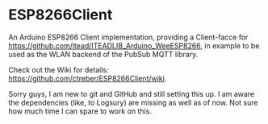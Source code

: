 # ESP8266Client

An Arduino ESP8266 Client implementation, providing a Client-facce for https://github.com/itead/ITEADLIB_Arduino_WeeESP8266, in example to be used as the WLAN backend of the PubSub MQTT library.

Check out the Wiki for details: https://github.com/ctreber/ESP8266Client/wiki.

Sorry guys, I am new to git and GitHub and still setting this up. I am aware the dependencies (like, to Logsury) are missing as well as of now. Not sure how much time I can spare to work on this.
